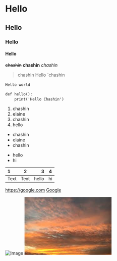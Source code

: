 # Hello
## Hello
### Hello
#### Hello
~~chashin~~
**chashin**
*chashin*
> chashin
> Hello `chashin

```
Hello world
```

```python=
def hello():
    print('Hello Chashin')
```
1. chashin
1. elaine
1. chashin
1. hello

- chashin
- elaine
- chashin

* hello
* hi


|   1   |   2   |   3   |   4   |
| :-----| :---: | ----: |-------|
| Text  | Text  | hello |hi     |

<https://google.com>
[Google](https://google.com)

![Image](https://images.squarespace-cdn.com/content/v1/55cfb535e4b061baebe310df/1587472623697-IC8B3J3ZIZI0AMIE7U8G/sky+photo+for+website+home+page.jpeg?format=2500w)
![Image](/images.jpg)

